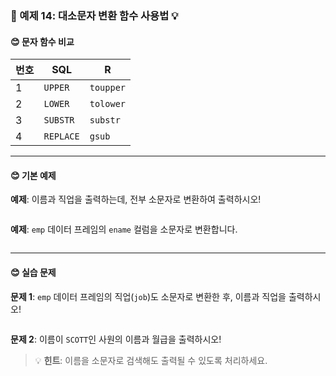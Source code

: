 ### 🎯 예제 14: 대소문자 변환 함수 사용법 💡

#### **😊 문자 함수 비교**

| 번호 | SQL      | R        |
|----|-----------|----------|
| 1  | `UPPER`  | `toupper` |
| 2  | `LOWER`  | `tolower` |
| 3  | `SUBSTR` | `substr`  |
| 4  | `REPLACE`| `gsub`    |

---

#### **😊 기본 예제**

**예제**: 이름과 직업을 출력하는데, 전부 소문자로 변환하여 출력하시오!
```r

```

**예제**: `emp` 데이터 프레임의 `ename` 컬럼을 소문자로 변환합니다.
```r

```

---

#### **😊 실습 문제**

**문제 1**: `emp` 데이터 프레임의 직업(`job`)도 소문자로 변환한 후, 이름과 직업을 출력하시오!
```r

```

**문제 2**: 이름이 `SCOTT`인 사원의 이름과 월급을 출력하시오! 
> 💡 **힌트**: 이름을 소문자로 검색해도 출력될 수 있도록 처리하세요.
```r

```
